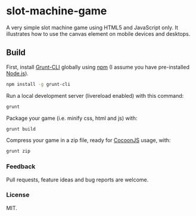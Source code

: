 # slot-machine-game

A very simple slot machine game using HTML5 and JavaScript only. It illustrates how to use the canvas element on mobile devices and desktops.

## Build

First, install [Grunt-CLI](http://gruntjs.com/) globally using [npm](https://www.npmjs.com/) (I assume you have pre-installed [Node.js](https://nodejs.org/)).

```bash
npm install -g grunt-cli
```

Run a local development server (livereload enabled) with this command:

```bash
grunt
```

Package your game (i.e. minify css, html and js) with:

```bash
grunt build
```

Compress your game in a zip file, ready for [CocoonJS](https://www.ludei.com/cocoonjs/) usage, with:

```bash
grunt zip
```

### Feedback

Pull requests, feature ideas and bug reports are welcome.

### License

MIT.

